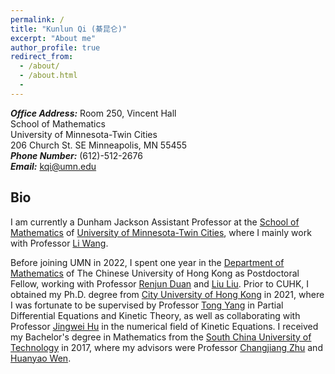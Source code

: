 ```yaml
---
permalink: /
title: "Kunlun Qi (綦昆仑)"
excerpt: "About me"
author_profile: true
redirect_from: 
  - /about/
  - /about.html
  - 
---
```

**_Office Address:_** Room 250, Vincent Hall <br>
School of Mathematics <br>
University of Minnesota-Twin Cities <br>
206 Church St. SE Minneapolis, MN 55455 <br>
**_Phone Number:_** (612)-512-2676<br>
**_Email:_** <kqi@umn.edu>

## Bio

I am currently a Dunham Jackson Assistant Professor at the [School of Mathematics](https://cse.umn.edu/math) of [University of Minnesota-Twin Cities](https://twin-cities.umn.edu/), where I mainly work with Professor [Li Wang](https://liwang-umn.github.io/math/).

Before joining UMN in 2022, I spent one year in the [Department of Mathematics](https://www.math.cuhk.edu.hk/) of The Chinese University of Hong Kong as Postdoctoral Fellow, working with Professor [Renjun Duan](https://www.math.cuhk.edu.hk/~rjduan/) and [Liu Liu](https://www.math.cuhk.edu.hk/~lliu/). 
Prior to CUHK, I obtained my Ph.D. degree from [City University of Hong Kong](https://www.cityu.edu.hk/ma/) in 2021, where I was fortunate to be supervised by Professor [Tong Yang](https://www.cityu.edu.hk/ma/people/profile/yangt.htm) in Partial Differential Equations and Kinetic Theory, as well as collaborating with Professor [Jingwei Hu](https://jingweihu-math.github.io/webpage/) in the numerical field of Kinetic Equations. I received my Bachelor's degree in Mathematics from the [South China University of Technology](https://www.scut.edu.cn/new/) in 2017, where my advisors were Professor [Changjiang Zhu](http://www2.scut.edu.cn/math/2017/1227/c14582a242269/page.htm) and [Huanyao Wen](http://www2.scut.edu.cn/math/2017/1227/c14582a242252/page.htm).
